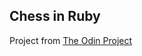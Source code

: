 ## Chess in Ruby
Project from [The Odin Project](https://www.theodinproject.com/courses/ruby-programming/lessons/ruby-final-project)
